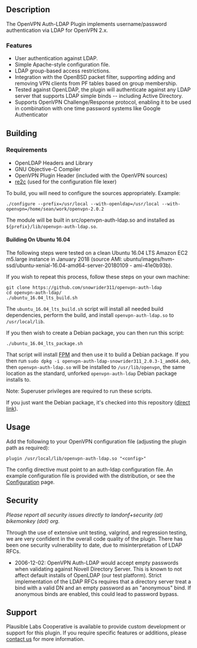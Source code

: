 ## Description

The OpenVPN Auth-LDAP Plugin implements username/password authentication via LDAP for OpenVPN 2.x.

### Features
  * User authentication against LDAP.
  * Simple Apache-style configuration file.
  * LDAP group-based access restrictions.
  * Integration with the OpenBSD packet filter, supporting adding and removing VPN clients from PF tables based on group membership.
  * Tested against OpenLDAP, the plugin will authenticate against any LDAP server that supports LDAP simple binds -- including Active Directory.
  * Supports OpenVPN Challenge/Response protocol, enabling it to be used in combination with one time password systems like Google Authenticator

## Building

### Requirements

  * OpenLDAP Headers and Library
  * GNU Objective-C Compiler
  * OpenVPN Plugin Header (included with the OpenVPN sources)
  * [re2c](http://www.re2c.org/) (used for the configuration file lexer)

To build, you will need to configure the sources appropriately. Example:

```
./configure --prefix=/usr/local --with-openldap=/usr/local --with-openvpn=/home/sean/work/openvpn-2.0.2
```

The module will be built in src/openvpn-auth-ldap.so and installed as
`${prefix}/lib/openvpn-auth-ldap.so`.

#### Building On Ubuntu 16.04 ####

The following steps were tested on a clean Ubuntu 16.04 LTS Amazon EC2 m5.large instance in January 2018 (source AMI: ubuntu/images/hvm-ssd/ubuntu-xenial-16.04-amd64-server-20180109 - ami-41e0b93b).

If you wish to repeat this process, follow these steps on your own machine:

```
git clone https://github.com/snowrider311/openvpn-auth-ldap
cd openvpn-auth-ldap/
./ubuntu_16.04_lts_build.sh
```

The `ubuntu_16.04_lts_build.sh` script will install all needed build dependencies, perform the build, and install `openvpn-auth-ldap.so` to `/usr/local/lib`.

If you then wish to create a Debian package, you can then run this script:

```
./ubuntu_16.04_lts_package.sh
```

That script will install [FPM](https://github.com/jordansissel/fpm) and then use it to build a Debian package. If you then run `sudo dpkg -i openvpn-auth-ldap-snowrider311_2.0.3-1_amd64.deb`, then `openvpn-auth-ldap.so` will be installed to `/usr/lib/openvpn`, the same location as the standard, unforked `openvpn-auth-ldap` Debian package installs to. 

Note: Superuser privileges are required to run these scripts.

If you just want the Debian package, it's checked into this repository ([direct link](https://github.com/snowrider311/openvpn-auth-ldap/blob/master/openvpn-auth-ldap-snowrider311_2.0.3-1_amd64.deb)).

## Usage

Add the following to your OpenVPN configuration file (adjusting the plugin path as required):

```
plugin /usr/local/lib/openvpn-auth-ldap.so "<config>"
```

The config directive must point to an auth-ldap configuration file. An example configuration file
is provided with the distribution, or see the [Configuration](../../wiki/Configuration) page.


## Security

*Please report all security issues directly to landonf+security (at) bikemonkey (dot) org.*

Through the use of extensive unit testing, valgrind, and regression testing, we are very confident
in the overall code quality of the plugin. There has been one security vulnerability to date, due
to misinterpretation of LDAP RFCs.

  * 2006-12-02: OpenVPN Auth-LDAP would accept empty passwords when validating against Novell Directory Server. This is known to not affect default installs of OpenLDAP (our test platform). Strict implementation of the LDAP RFCs requires that a directory server treat a bind with a valid DN and an empty password as an "anonymous" bind. If anonymous binds are enabled, this could lead to password bypass.

## Support

Plausible Labs Cooperative is available to provide custom development or support for this plugin.
If you require specific features or additions, please [contact
us](http://www.plausible.coop/about/) for more information.

